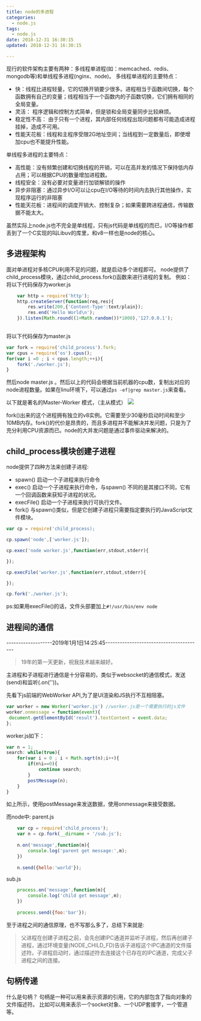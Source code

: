 ```yaml
---
title: node的多进程
categories:
  - node.js
tags:
  - node.js
date: 2018-12-31 16:30:15
updated: 2018-12-31 16:30:15

---
```

现行的软件架构主要有两种：多线程单进程(如：memcached、redis、mongodb等)和单线程多进程(nginx、node)。
多线程单进程的主要特点：

- 快：线程比进程轻量，它的切换开销要少很多。进程相当于函数间切换，每个函数拥有自己的变量；线程相当于一个函数内的子函数切换，它们拥有相同的全局变量。
- 灵活： 程序逻辑和控制方式简单，但是锁和全局变量同步比较麻烦。
- 稳定性不高： 由于只有一个进程，其内部任何线程出现问题都有可能造成进程挂掉，造成不可用。
- 性能天花板：线程和主程序受限2G地址空间；当线程到一定数量后，即使增加cpu也不能提升性能。

单线程多进程的主要特点：

- 高性能：没有频繁创建和切换线程的开销，可以在高并发的情况下保持低内存占用；可以根据CPU的数量增加进程数。
- 线程安全：没有必要对变量进行加锁解锁的操作
- 异步非阻塞：通过异步I/O可以让cpu在I/O等待的时间内去执行其他操作，实现程序运行的非阻塞
- 性能天花板：进程间的调度开销大、控制复杂；如果需要跨进程通信，传输数据不能太大。

虽然实际上node.js也不完全是单线程，只有js代码是单线程的而已，I/O等操作都丢到了一个C实现的叫Libuv的库里，和v8一样也是node的核心。

## 多进程架构
面对单进程对多核CPU利用不足的问题，就是启动多个进程即可。
node提供了child_process模块，通过child_process.fork()函数来进行进程的复制。
例如：
将以下代码保存为worker.js
```js
	var http = require('http');
	http.createServer(function(req,res){
		res.write(200,{'Content-Type':text/plain});
		res.end('Hello World\n');
	}).listen(Math.round((1+Math.random())*1000),'127.0.0.1');
	
```
将以下代码保存为master.js
```js
var fork = require('child_process').fork;
var cpus = require('os').cpus();
for(var i =0 ; i < cpus.length;++i){
	fork('./worker.js');
}
```
然后node master.js 。然后以上的代码会根据当前机器的cpu数，复制出对应的node进程数量。如果在linu环境下，可以通过`ps -ef|grep master.js`来查看。

以下就是著名的Master-Worker 模式，（主从模式）
![](https://image.seeln.com/images/child_process.png)

fork()出来的这个进程拥有独立的v8实例。它需要至少30毫秒启动时间和至少10MB内存。fork()的代价是昂贵的，而且多进程并不能解决并发问题，只是为了充分利用CPU资源而已。node的大并发问题是通过事件驱动来解决的。

## child_process模块创建子进程
node提供了四种方法来创建子进程:
- spawn() 启动一个子进程来执行命令
- exec() 启动一个子进程来执行命令，与spawn() 不同的是其接口不同，它有一个回调函数来获知子进程的状况。
- execFile() 启动一个子进程来执行可执行文件。
- fork() 与spawn()类似，但是它创建子进程只需要指定要执行的JavaScript文件模块。

```js
var cp = require('child_process);

cp.spawn('node',['worker.js']);

cp.exec('node worker.js',function(err,stdout,stderr){

});

cp.execFile('worker.js',function(err,stdout,stderr){

});

cp.fork('./worker.js');
```
ps:如果用execFile()的话，文件头部要加上`#!/usr/bin/env node`
<!--more-->
## 进程间的通信
-------------------2019年1月1日14:25:45----------------------------------------
>19年的第一天更新，祝我技术越来越好。

主进程和子进程进行通信是十分容易的，类似于websocket的通信模式，发送(send)和监听(.on(''))。

先看下js前端的WebWorker API,为了是UI渲染和JS执行不互相阻塞。
```js
var worker = new Worker('worker.js') //worker.js是一个需要执行的js文件
worker.onmessage = function(event){
 document.getElementById('result').textContent = event.data;
};

```
worker.js如下：
```js
var n = 1;
search: while(true){
	for(var i = 0 ; i < Math.sqrt(n);i++){
		if(n%i==0){
			continue search;
		}
		postMessage(n);
	}
}
```
如上所示，使用postMessage来发送数据，使用onmessage来接受数据。

而node中:
parent.js
```js
	var cp = require('child_process');
	var n = cp.fork(__dirname + '/sub.js');
	
	n.on('message',function(m){
		console.log('parent get message:',m);
	})
	
	n.send({hello:'world'});
```
sub.js
```js
	process.on('message',function(m){
		console.log('child get message',m);
	})
	
	process.send({foo:'bar'});
```
至于进程之间的通信原理，也不写那么多了，总结下来就是:
> 父进程在创建子进程之前，会先创建IPC通道并监听子进程，然后再创建子进程，通过环境变量(NODE_CHILD_FD)告诉子进程这个IPC通道的文件描述符。子进程启动时，通过描述符去连接这个已存在的IPC通道，完成父子进程之间的连接。

## 句柄传递
什么是句柄？
句柄是一种可以用来表示资源的引用，它的内部包含了指向对象的文件描述符。 比如可以用来表示一个socket对象、一个UDP套接字，一个管道等。
